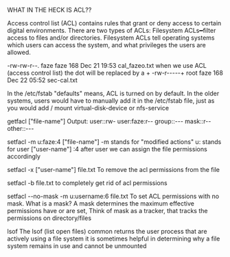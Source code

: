 WHAT IN THE HECK IS ACL??

Access control list (ACL) contains rules that grant or deny access to certain digital environments. There are two types of ACLs: Filesystem ACLs━filter access to files and/or directories.
Filesystem ACLs tell operating systems which users can access the system, and what privileges the users are allowed.

-rw-rw-r--.  faze faze       168 Dec 21 19:53 cal_fazeo.txt
when we use ACL (access control list) the dot will be replaced by a +
-rw-r-----+   root faze         168 Dec 22 05:52 sec-cal.txt

In the /etc/fstab "defaults" means, ACL is turned on by default. 
In the older systems, users would have to manually add it in the /etc/fstab file, just as you would add / mount  virtual-disk-device  or nfs-service 

getfacl ["file-name"]
Output:
user::rw-
user:faze:r--
group::---
mask::r--
other::---

setfacl -m u:faze:4 ["file-name"]
-m stands for "modified actions"
u: stands for user ["user-name"]
:4 after user we can assign the file permissions accordingly

setfacl -x ["user-name"] file.txt
To remove the acl permissions from the file

setfacl -b file.txt 
to completely get rid of acl permissions 

setfacl --no-mask -m u:username:6 file.txt
To set ACL permissions with no mask. What is a mask?
A mask determines the maximum effective permissions have or are set,
Think of mask as a tracker, that tracks the permissions on directory/files

lsof
The lsof (list open files) common returns the user process that are actively using a file system it is sometimes helpful in determining why a file system remains in use and cannot be unmounted



